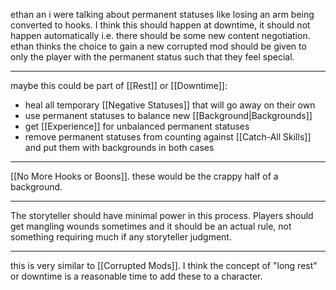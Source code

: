ethan an i were talking about permanent statuses like losing an arm being converted to hooks. I think this should happen at downtime, it should not happen automatically i.e. there should be some new content negotiation. ethan thinks the choice to gain a new corrupted mod should be given to only the player with the permanent status such that they feel special.

---

maybe this could be part of [[Rest]] or [[Downtime]]:
- heal all temporary [[Negative Statuses]] that will go away on their own
- use permanent statuses to balance new [[Background|Backgrounds]]
- get [[Experience]] for unbalanced permanent statuses
- remove permanent statuses from counting against [[Catch-All Skills]] and put them with backgrounds in both cases

----

[[No More Hooks or Boons]]. these would be the crappy half of a background.

---

The storyteller should have minimal power in this process. Players should get mangling wounds sometimes and it should be an actual rule, not something requiring much if any storyteller judgment.

---

this is very similar to [[Corrupted Mods]]. I think the concept of "long rest" or downtime is a reasonable time to add these to a character.